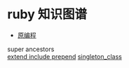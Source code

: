 # ruby 知识图谱


* [原编程](/ruby/doc/meta-programming)



super ancestors <br>
[extend include prepend](https://ruby-china.org/topics/35350)
[singleton_class](https://ruby-china.org/topics/35350)